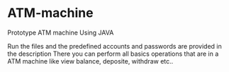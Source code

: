 # ATM-machine
Prototype ATM machine Using JAVA

Run the files and the predefined accounts and passwords are provided in the description 
There you can perform all basics operations that are in a ATM machine like view balance, deposite, withdraw etc..
